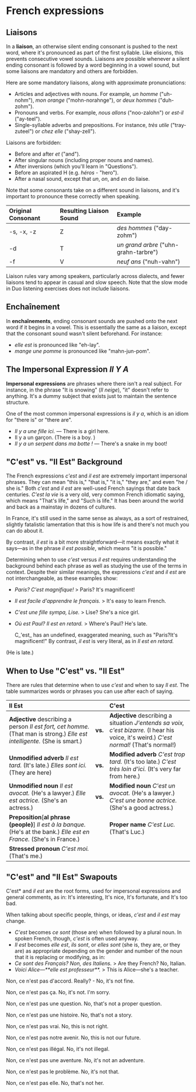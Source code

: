 # French expressions

## Liaisons

In a **liaison**, an otherwise silent ending consonant is pushed to the next word, where it's pronounced as part of the first syllable. Like elisions, this prevents consecutive vowel sounds. Liaisons are possible whenever a silent ending consonant is followed by a word beginning in a vowel sound, but some liaisons are mandatory and others are forbidden.

Here are some mandatory liaisons, along with approximate pronunciations:

* Articles and adjectives with nouns. For example, _un homme_ \("uh-nohm"\), _mon orange_ \("mohn-norahnge"\), or _deux hommes_ \("duh-zohm"\).
* Pronouns and verbs. For example, _nous allons_ \("noo-zalohn"\) or _est-il_ \("ay-teel"\).
* Single-syllable adverbs and prepositions. For instance, _très utile_ \("tray-zuteel"\) or _chez elle_ \("shay-zell"\).

Liaisons are forbidden:

* Before and after _et_ \("and"\).
* After singular nouns \(including proper nouns and names\).
* After inversions \(which you'll learn in "Questions"\).
* Before an aspirated H \(e.g. _héros_ - "hero"\).
* After a nasal sound, except that _un_, _on_, and _en_ do liaise.

Note that some consonants take on a different sound in liaisons, and it's important to pronounce these correctly when speaking.

| Original Consonant | Resulting Liaison Sound | Example |
| :--- | :--- | :--- |
| -s, -x, -z | Z | _des hommes_ \("day-zohm"\) |
| -d | T | _un grand arbre_ \("uhn-grahn-tarbre"\) |
| -f | V | _neuf ans_ \("nuh-vahn"\) |

Liaison rules vary among speakers, particularly across dialects, and fewer liaisons tend to appear in casual and slow speech. Note that the slow mode in Duo listening exercises does not include liaisons.

## Enchaînement

In **enchaînements**, ending consonant sounds are pushed onto the next word if it begins in a vowel. This is essentially the same as a liaison, except that the consonant sound wasn't silent beforehand. For instance:

* _elle est_ is pronounced like "eh-lay".
* _mange une pomme_ is pronounced like "mahn-jun-pom".

## The Impersonal Expression _Il Y A_

**Impersonal expressions** are phrases where there isn't a real subject. For instance, in the phrase "It is snowing" \(_Il neige_\), "it" doesn't refer to anything. It's a dummy subject that exists just to maintain the sentence structure.

One of the most common impersonal expressions is _il y a_, which is an idiom for "there is" or "there are".

* _Il y a une fille ici._ — There is a girl here.
* Il y a un garçon. \(There is a boy. \)
* _Il y a un serpent dans ma botte !_ — There's a snake in my boot!

## "C'est" vs. "Il Est" Background

The French expressions _c'est_ and _il est_ are extremely important impersonal phrases. They can mean "this is," "that is," "it is," "they are," and even "he / she is." Both _c'est_ and _il est_ are well-used French sayings that date back centuries. _C'est la vie_ is a very old, very common French idiomatic saying, which means "That's life," and "Such is life." It has been around the world and back as a mainstay in dozens of cultures.

In France, it's still used in the same sense as always, as a sort of restrained, slightly fatalistic lamentation that this is how life is and there's not much you can do about it.

By contrast, _il est_ is a bit more straightforward—it means exactly what it says—as in the phrase _il est possible_, which means "it is possible."

Determining when to use _c'est_ versus _il est_ requires understanding the background behind each phrase as well as studying the use of the terms in context. Despite their similar meanings, the expressions _c'est_ and _il est_ are not interchangeable, as these examples show:

* _Paris? C'est magnifique!_ &gt; Paris? It's magnificent!
* _Il est facile d'apprendre le français._ &gt; It's easy to learn French.
* _C'est une fille sympa, Lise._ &gt; Lise? She's a nice girl.
* _Où est Paul? Il est en retard._ &gt; Where's Paul? He's late.

  C_'est_ has an undefined, exaggerated meaning, such as "Paris?It's magnificent!" By contrast, _il est_ is very literal, as in _Il est en retard._

\(He is late.\)

## When to Use "C'est" vs. "Il Est"

There are rules that determine when to use _c'est_ and when to say _Il est_. The table summarizes words or phrases you can use after each of saying.

| **Il Est** |  | **C'est** |
| :--- | :--- | :--- |
| **Adjective** describing a person _Il est fort, cet homme._ \(That man is strong.\) _Elle est intelligente._ \(She is smart.\) | **vs.** | **Adjective** describing a situation _J'entends sa voix, c'est bizarre._ \(I hear his voice, it's weird.\) _C'est normal!_ \(That's normal!\) |
| **Unmodified adverb** _Il est tard._ \(It's late.\) _Elles sont ici._ \(They are here\) | **vs.** | **Modified adverb** _C'est trop tard._ \(It's too late.\) _C'est très loin d'ici._ \(It's very far from here.\) |
| **Unmodified noun** _Il est avocat._ \(He's a lawyer.\) _Elle est actrice._ \(She's an actress.\) | **vs.** | **Modified noun** _C'est un avocat._ \(He's a lawyer.\) _C'est une bonne actrice._ \(She's a good actress.\) |
| **Preposition**\[**al phrase \(people\)**\] _Il est à la banque._ \(He's at the bank.\) _Elle est en France._ \(She's in France.\) |  | **Proper name** _C'est Luc._ \(That's Luc.\) |
| **Stressed pronoun** _C'est moi._ \(That's me.\) |  |  |

## "C'est" and "Il Est" Swapouts

C'est\* and _il est_ are the root forms, used for impersonal expressions and general comments, as in: It's interesting, It's nice, It's fortunate, and It's too bad.

When talking about specific people, things, or ideas, _c'est_ and _il est_ may change.

* _C'est_ becomes _ce_ _sont_ \(those are\) when followed by a plural noun. In spoken French, though, _c'est_ is often used anyway.
* _Il est_ becomes _elle_ _est_, _ils_ _sont_, or _elles_ _sont_ \(she is, they are, or they are\) as appropriate depending on the gender and number of the noun that it is replacing or modifying, as in:
* _Ce_ _sont_ _des Français? Non, des Italiens._ &gt; Are they French? No, Italian.
* _Voici Alice—\*\*elle_ _est_ _professeur\*\*._ &gt; This is Alice—she's a teacher.

Non, ce n'est pas d'accord. Really? - No, it's not fine.

Non, ce n'est pas ça. No, it's not. I'm sorry.

Non, ce n'est pas une question. No, that's not a proper question.

Non, ce n'est pas une histoire. No, that's not a story.

Non, ce n'est pas vrai. No, this is not right.

Non, ce n'est pas notre avenir. No, this is not our future.

Non, ce n'est pas illégal. No, it's not illegal.

Non, ce n'est pas une aventure. No, it's not an adventure.

Non, ce n'est pas le problème. No, it's not that.

Non, ce n'est pas elle. No, that's not her.

